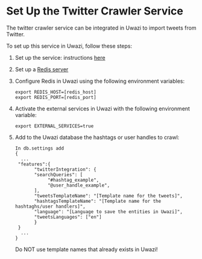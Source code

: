 # Set Up the Twitter Crawler Service

The twitter crawler service can be integrated in Uwazi to import tweets from Twitter.

To set up this service in Uwazi, follow these steps:

1. Set up the service: instructions [here](https://github.com/huridocs/twitter_crawler)
2. Set up a [Redis server](https://redis.io/)
3. Configure Redis in Uwazi using the following environment variables:

   ```
   export REDIS_HOST=[redis_host]
   export REDIS_PORT=[redis_port]
   ```
   
4. Activate the external services in Uwazi with the following environment variable:

   ```
   export EXTERNAL_SERVICES=true
   ```
   
5. Add to the Uwazi database the hashtags or user handles to crawl:

    ``` 
   In db.settings add
   {
      ...
     "features":{
           "twitterIntegration": {
           "searchQueries": [
                "#hashtag_example",
                "@user_handle_example",
           ],
           "tweetsTemplateName": "[Template name for the tweets]",
           "hashtagsTemplateName": "[Template name for the hashtaghs/user handlers]", 
           "language": "[Language to save the entities in Uwazi]",
           "tweetsLanguages": ["en"]
           }
     }
      ...
   }
   ```
   
   Do NOT use template names that already exists in Uwazi!
